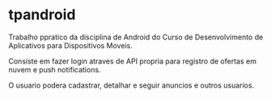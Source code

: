 # tpandroid

Trabalho ppratico da disciplina de Android do Curso de Desenvolvimento de Aplicativos para Dispositivos Moveis.

Consiste em fazer login atraves de API propria para registro de ofertas em nuvem e push notifications.

O usuario podera cadastrar, detalhar e seguir anuncios e outros usuarios.
